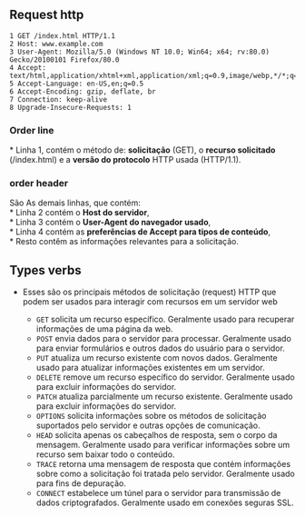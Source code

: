 ## Request http
```
1 GET /index.html HTTP/1.1
2 Host: www.example.com
3 User-Agent: Mozilla/5.0 (Windows NT 10.0; Win64; x64; rv:80.0) Gecko/20100101 Firefox/80.0
4 Accept: text/html,application/xhtml+xml,application/xml;q=0.9,image/webp,*/*;q=0.8
5 Accept-Language: en-US,en;q=0.5
6 Accept-Encoding: gzip, deflate, br
7 Connection: keep-alive
8 Upgrade-Insecure-Requests: 1
```

<h3>Order line</h3>

<p>* Linha 1, contém o método de: <strong>solicitação</strong> (GET), o <strong>recurso solicitado</strong> (/index.html) e a <strong>versão do protocolo</strong> HTTP usada (HTTP/1.1).</p>

<h3>order header</h3>
<p>São As demais linhas, que contém:<br>
* Linha 2 contém o <strong>Host do servidor</strong>,<br>
* Linha 3 contém o <strong>User-Agent do navegador usado</strong>,<br>
* Linha 4 contém as <strong>preferências de Accept para tipos de conteúdo</strong>,<br>
* Resto contêm as informações relevantes para a solicitação. </p>

## Types verbs

* Esses são os principais métodos de solicitação (request) HTTP que podem ser usados para interagir com recursos em um servidor web

	* `GET` solicita um recurso específico. Geralmente usado para recuperar informações de uma página da web.
	* `POST` envia dados para o servidor para processar. Geralmente usado para enviar formulários e outros dados do usuário para o servidor.
	* `PUT` atualiza um recurso existente com novos dados.  Geralmente usado para atualizar informações existentes em um servidor.
	* `DELETE` remove um recurso específico do servidor. Geralmente usado para excluir informações do servidor.
	* `PATCH` atualiza parcialmente um recurso existente. Geralmente usado para excluir informações do servidor.
	* `OPTIONS` solicita informações sobre os métodos de solicitação suportados pelo servidor e outras opções de comunicação.
	* `HEAD` solicita apenas os cabeçalhos de resposta, sem o corpo da mensagem. Geralmente usado para verificar informações sobre um recurso sem baixar todo o conteúdo.
	* `TRACE` retorna uma mensagem de resposta que contém informações sobre como a solicitação foi tratada pelo servidor. Geralmente usado para fins de depuração.
	* `CONNECT` estabelece um túnel para o servidor para transmissão de dados criptografados. Geralmente usado em conexões seguras SSL.
